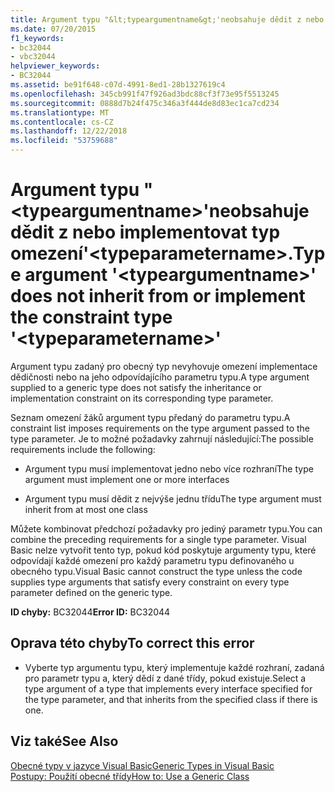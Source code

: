 ```yaml
---
title: Argument typu "&lt;typeargumentname&gt;'neobsahuje dědit z nebo implementovat typ omezení'&lt;typeparametername&gt;.
ms.date: 07/20/2015
f1_keywords:
- bc32044
- vbc32044
helpviewer_keywords:
- BC32044
ms.assetid: be91f648-c07d-4991-8ed1-28b1327619c4
ms.openlocfilehash: 345cb991f47f926ad3bdc88cf3f73e95f5513245
ms.sourcegitcommit: 0888d7b24f475c346a3f444de8d83ec1ca7cd234
ms.translationtype: MT
ms.contentlocale: cs-CZ
ms.lasthandoff: 12/22/2018
ms.locfileid: "53759688"
---
```

# <a name="type-argument-lttypeargumentnamegt-does-not-inherit-from-or-implement-the-constraint-type-lttypeparameternamegt"></a><span data-ttu-id="0be41-102">Argument typu "&lt;typeargumentname&gt;'neobsahuje dědit z nebo implementovat typ omezení'&lt;typeparametername&gt;.</span><span class="sxs-lookup"><span data-stu-id="0be41-102">Type argument '&lt;typeargumentname&gt;' does not inherit from or implement the constraint type '&lt;typeparametername&gt;'</span></span>
<span data-ttu-id="0be41-103">Argument typu zadaný pro obecný typ nevyhovuje omezení implementace dědičnosti nebo na jeho odpovídajícího parametru typu.</span><span class="sxs-lookup"><span data-stu-id="0be41-103">A type argument supplied to a generic type does not satisfy the inheritance or implementation constraint on its corresponding type parameter.</span></span>  
  
 <span data-ttu-id="0be41-104">Seznam omezení žáků argument typu předaný do parametru typu.</span><span class="sxs-lookup"><span data-stu-id="0be41-104">A constraint list imposes requirements on the type argument passed to the type parameter.</span></span> <span data-ttu-id="0be41-105">Je to možné požadavky zahrnují následující:</span><span class="sxs-lookup"><span data-stu-id="0be41-105">The possible requirements include the following:</span></span>  
  
-   <span data-ttu-id="0be41-106">Argument typu musí implementovat jedno nebo více rozhraní</span><span class="sxs-lookup"><span data-stu-id="0be41-106">The type argument must implement one or more interfaces</span></span>  
  
-   <span data-ttu-id="0be41-107">Argument typu musí dědit z nejvýše jednu třídu</span><span class="sxs-lookup"><span data-stu-id="0be41-107">The type argument must inherit from at most one class</span></span>  
  
 <span data-ttu-id="0be41-108">Můžete kombinovat předchozí požadavky pro jediný parametr typu.</span><span class="sxs-lookup"><span data-stu-id="0be41-108">You can combine the preceding requirements for a single type parameter.</span></span> <span data-ttu-id="0be41-109">Visual Basic nelze vytvořit tento typ, pokud kód poskytuje argumenty typu, které odpovídají každé omezení pro každý parametru typu definovaného u obecného typu.</span><span class="sxs-lookup"><span data-stu-id="0be41-109">Visual Basic cannot construct the type unless the code supplies type arguments that satisfy every constraint on every type parameter defined on the generic type.</span></span>  
  
 <span data-ttu-id="0be41-110">**ID chyby:** BC32044</span><span class="sxs-lookup"><span data-stu-id="0be41-110">**Error ID:** BC32044</span></span>  
  
## <a name="to-correct-this-error"></a><span data-ttu-id="0be41-111">Oprava této chyby</span><span class="sxs-lookup"><span data-stu-id="0be41-111">To correct this error</span></span>  
  
-   <span data-ttu-id="0be41-112">Vyberte typ argumentu typu, který implementuje každé rozhraní, zadaná pro parametr typu a, který dědí z dané třídy, pokud existuje.</span><span class="sxs-lookup"><span data-stu-id="0be41-112">Select a type argument of a type that implements every interface specified for the type parameter, and that inherits from the specified class if there is one.</span></span>  
  
## <a name="see-also"></a><span data-ttu-id="0be41-113">Viz také</span><span class="sxs-lookup"><span data-stu-id="0be41-113">See Also</span></span>  
 [<span data-ttu-id="0be41-114">Obecné typy v jazyce Visual Basic</span><span class="sxs-lookup"><span data-stu-id="0be41-114">Generic Types in Visual Basic</span></span>](../../visual-basic/programming-guide/language-features/data-types/generic-types.md)  
 [<span data-ttu-id="0be41-115">Postupy: Použití obecné třídy</span><span class="sxs-lookup"><span data-stu-id="0be41-115">How to: Use a Generic Class</span></span>](../../visual-basic/programming-guide/language-features/data-types/how-to-use-a-generic-class.md)

